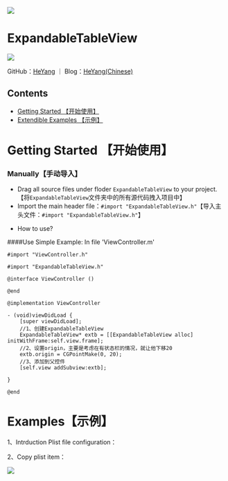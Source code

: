 ![](http://img.hoop8.com/attachments/1512/0342032228343.png)


ExpandableTableView
===
![](http://img.hoop8.com/attachments/1601/8641903678187.gif)

GitHub：[HeYang](https://github.com/HeYang123456789) ｜ Blog：[HeYang(Chinese)](http://www.cnblogs.com/goodboy-heyang/)

## Contents
* [Getting Started 【开始使用】](#Getting_Started)
* [Extendible Examples 【示例】](#Extendible_Examples)

# <a id="Getting_Started"></a> Getting Started 【开始使用】


### Manually【手动导入】
- Drag all source files under floder `ExpandableTableView` to your project.【将`ExpandableTableView`文件夹中的所有源代码拽入项目中】
- Import the main header file：`#import "ExpandableTableView.h"`【导入主头文件：`#import "ExpandableTableView.h"`】



* How to use?

####Use Simple Example: In file 'ViewController.m'

```
#import "ViewController.h"

#import "ExpandableTableView.h"

@interface ViewController ()

@end

@implementation ViewController

- (void)viewDidLoad {
    [super viewDidLoad];
    //1、创建ExpandableTableView
    ExpandableTableView* extb = [[ExpandableTableView alloc] initWithFrame:self.view.frame];
    //2、设置origin，主要是考虑在有状态栏的情况，就让他下移20
    extb.origin = CGPointMake(0, 20);
    //3、添加到父控件
    [self.view addSubview:extb];
    
}

@end
```



# <a id="Extendible_Examples"></a> Examples【示例】

1、Intrduction Plist file configuration：


2、Copy plist item：

![](http://img.hoop8.com/attachments/1601/7563073401123.gif)

